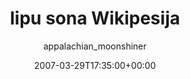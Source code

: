 ---
title: 'lipu sona Wikipesija'
posts: 18
hash: 't695'
author: 'appalachian_moonshiner'
date: 2007-03-29T17:35:00+00:00
sources:
  - http://forums.tokipona.org/viewtopic.php%3Ft=695.html
---
